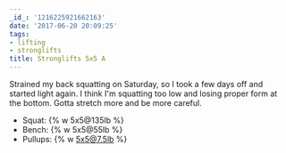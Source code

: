 ```yaml
---
_id_: '1216225921662163'
date: '2017-06-20 20:09:25'
tags:
- lifting
- stronglifts
title: Stronglifts 5x5 A
---
```


Strained my back squatting on Saturday, so I took a few days off and started light again. I think I'm squatting too low and losing proper
form at the bottom. Gotta stretch more and be more careful.

- Squat:    {% w 5x5@135lb %}
- Bench:    {% w 5x5@55lb %}
- Pullups:  {% w 5x5@7.5lb %}
